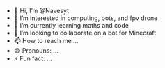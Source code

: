 - 👋 Hi, I’m @Navesyt
- 👀 I’m interested in computing, bots, and fpv drone
- 🌱 I’m currently learning maths and code
- 💞️ I’m looking to collaborate on a bot for Minecraft
- 📫 How to reach me ...
- 😄 Pronouns: ...
- ⚡ Fun fact: ...
